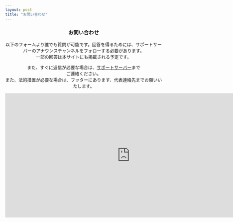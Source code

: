 ```yaml
---
layout: post
title: "お問い合わせ"
---
```

<center>
<h3 class="main-title">お問い合わせ</h3>
以下のフォームより誰でも質問が可能です。回答を得るためには、サポートサーバーのアナウンスチャンネルをフォローする必要があります。<br>
一部の回答は本サイトにも掲載される予定です。<br>

また、すぐに返信が必要な場合は、<a href="https://discord.gg/UVMnARV" class="a-orange">サポートサーバー</a>まで<br class="java">ご連絡ください。<br>また、法的措置が必要な場合は、フッターにあります、代表連絡先までお願いいたします。
<br>
<iframe src="https://docs.google.com/forms/d/e/1FAIpQLScpxX4LYl-eThFLDh_N8nYy7eAUASvd8Sh0po2zAMoR_CmiHA/viewform?embedded=true" width="800" height="400" frameborder="0" marginheight="150" marginwidth="0" class="form">読み込んでいます…</iframe>
